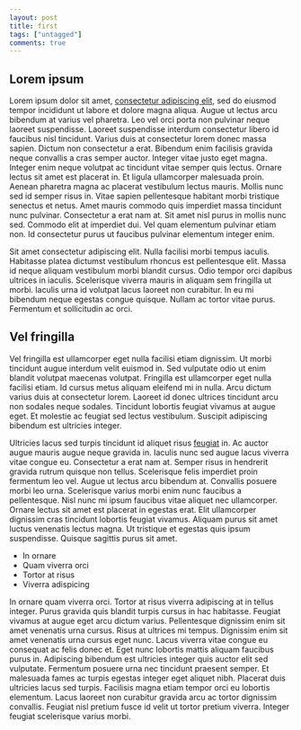 ```yaml
---
layout: post
title: first
tags: ["untagged"]
comments: true
---
```


## Lorem ipsum

Lorem ipsum dolor sit amet, [consectetur adipiscing elit](#), sed do eiusmod tempor incididunt ut labore et dolore magna aliqua. Augue ut lectus arcu bibendum at varius vel pharetra. Leo vel orci porta non pulvinar neque laoreet suspendisse. Laoreet suspendisse interdum consectetur libero id faucibus nisl tincidunt. Varius duis at consectetur lorem donec massa sapien. Dictum non consectetur a erat. Bibendum enim facilisis gravida neque convallis a cras semper auctor. Integer vitae justo eget magna. Integer enim neque volutpat ac tincidunt vitae semper quis lectus. Ornare lectus sit amet est placerat in. Et ligula ullamcorper malesuada proin. Aenean pharetra magna ac placerat vestibulum lectus mauris. Mollis nunc sed id semper risus in. Vitae sapien pellentesque habitant morbi tristique senectus et netus. Amet mauris commodo quis imperdiet massa tincidunt nunc pulvinar. Consectetur a erat nam at. Sit amet nisl purus in mollis nunc sed. Commodo elit at imperdiet dui. Vel quam elementum pulvinar etiam non. Id consectetur purus ut faucibus pulvinar elementum integer enim.

<!--more-->

Sit amet consectetur adipiscing elit. Nulla facilisi morbi tempus iaculis. Habitasse platea dictumst vestibulum rhoncus est pellentesque elit. Massa id neque aliquam vestibulum morbi blandit cursus. Odio tempor orci dapibus ultrices in iaculis. Scelerisque viverra mauris in aliquam sem fringilla ut morbi. Iaculis urna id volutpat lacus laoreet non curabitur. In eu mi bibendum neque egestas congue quisque. Nullam ac tortor vitae purus. Fermentum et sollicitudin ac orci.

## Vel fringilla

Vel fringilla est ullamcorper eget nulla facilisi etiam dignissim. Ut morbi tincidunt augue interdum velit euismod in. Sed vulputate odio ut enim blandit volutpat maecenas volutpat. Fringilla est ullamcorper eget nulla facilisi etiam. Id cursus metus aliquam eleifend mi in nulla. Arcu dictum varius duis at consectetur lorem. Laoreet id donec ultrices tincidunt arcu non sodales neque sodales. Tincidunt lobortis feugiat vivamus at augue eget. Et molestie ac feugiat sed lectus vestibulum. Suscipit adipiscing bibendum est ultricies integer.

Ultricies lacus sed turpis tincidunt id aliquet risus [feugiat](#) in. Ac auctor augue mauris augue neque gravida in. Iaculis nunc sed augue lacus viverra vitae congue eu. Consectetur a erat nam at. Semper risus in hendrerit gravida rutrum quisque non tellus. Scelerisque felis imperdiet proin fermentum leo vel. Augue ut lectus arcu bibendum at. Convallis posuere morbi leo urna. Scelerisque varius morbi enim nunc faucibus a pellentesque. Nisl nunc mi ipsum faucibus vitae aliquet nec ullamcorper. Ornare lectus sit amet est placerat in egestas erat. Elit ullamcorper dignissim cras tincidunt lobortis feugiat vivamus. Aliquam purus sit amet luctus venenatis lectus magna. Ut tristique et egestas quis ipsum suspendisse. Quisque sagittis purus sit amet.

- In ornare
- Quam viverra orci
- Tortor at risus
- Viverra adispicing

In ornare quam viverra orci. Tortor at risus viverra adipiscing at in tellus integer. Purus gravida quis blandit turpis cursus in hac habitasse. Feugiat vivamus at augue eget arcu dictum varius. Pellentesque dignissim enim sit amet venenatis urna cursus. Risus at ultrices mi tempus. Dignissim enim sit amet venenatis urna cursus eget nunc. Lacus viverra vitae congue eu consequat ac felis donec et. Eget nunc lobortis mattis aliquam faucibus purus in. Adipiscing bibendum est ultricies integer quis auctor elit sed vulputate. Fermentum posuere urna nec tincidunt praesent semper. Et malesuada fames ac turpis egestas integer eget aliquet nibh. Placerat duis ultricies lacus sed turpis. Facilisis magna etiam tempor orci eu lobortis elementum. Lacus laoreet non curabitur gravida arcu ac tortor dignissim convallis. Feugiat nisl pretium fusce id velit ut tortor pretium viverra. Integer feugiat scelerisque varius morbi.
